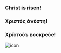 ### Christ is risen!

### Χριστός ἀνέστη!

### Хрїсто́съ воскре́се!

<img src="https://upload.wikimedia.org/wikipedia/commons/thumb/b/b2/Resurrection_%2824%29.jpg/220px-Resurrection_%2824%29.jpg" alt="icon">
